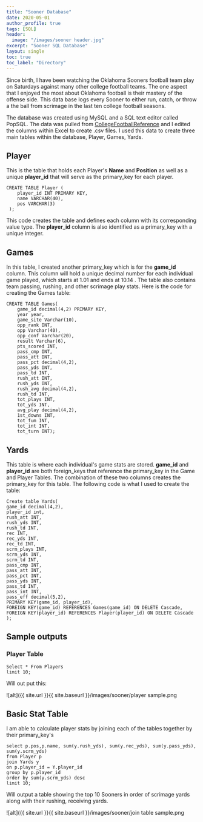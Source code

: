 ```yaml
---
title: "Sooner Database"
date: 2020-05-01
author_profile: true
tags: [SQL]
header:
  image: "/images/sooner header.jpg"
excerpt: "Sooner SQL Database"
layout: single
toc: true
toc_label: "Directory"
---
```


Since birth, I have been watching the Oklahoma Sooners football team play on Saturdays against many other college football teams. The one aspect that I enjoyed the most about Oklahoma football is their mastery of the offense side. This data base logs every Sooner to either run, catch, or throw a the ball from scrimage in the last ten college football seasons.

The database was created using MySQL and a SQL text editor called PopSQL. The data was pulled from [CollegeFootballReference](https://www.sports-reference.com/cfb/schools/oklahoma/) and I edited the columns within Excel to create .csv files. I used this data to create three main tables within the database, Player, Games, Yards.

## Player

This is the table that holds each Player's **Name** and **Position** as well as a unique **player_id** that will serve as the primary_key for each player.

~~~~mysql
CREATE TABLE Player (
    player_id INT PRIMARY KEY,
    name VARCHAR(40),
    pos VARCHAR(3)
 );
~~~~

This code creates the table and defines each column with its corresponding value type. The **player_id** column is also identified as a primary_key with a unique integer.


## Games

In this table, I created another primary_key which is for the **game_id** column. This column will hold a unique decimal number for each individual game played, which starts at 1.01 and ends at 10.14 . The table also contains team passing, rushing, and other scrimage play stats. Here is the code for creating the Games table:

~~~~mysql
CREATE TABLE Games(
	game_id decimal(4,2) PRIMARY KEY,
	year year,
	game_site Varchar(10),
	opp_rank INT,
	opp Varchar(40),
	opp_conf Varchar(20),
	result Varchar(6),
	pts_scored INT,
	pass_cmp INT,
	pass_att INT,
	pass_pct decimal(4,2),
	pass_yds INT,
	pass_td INT,
	rush_att INT,
	rush_yds INT,
	rush_avg decimal(4,2),
	rush_td INT,
	tot_plays INT,
	tot_yds INT,
	avg_play decimal(4,2),
	1st_downs INT,
	tot_fum INT,
	tot_int INT,
	tot_turn INT);
~~~~

## Yards

This table is where each individual's game stats are stored. **game_id** and **player_id** are both foreign_keys that reference the primary_key in the Game and Player Tables. The combination of these two columns creates the primary_key for this table. The following code is what I used to create the table:

~~~~mysql
Create table Yards(
game_id decimal(4,2),
player_id int,
rush_att INT,
rush_yds INT,
rush_td INT,
rec INT,
rec_yds INT,
rec_td INT,
scrm_plays INT,
scrm_yds INT,
scrm_td INT,
pass_cmp INT,
pass_att INT,
pass_pct INT,
pass_yds INT,
pass_td INT,
pass_int INT,
pass_eff decimal(5,2),
PRIMARY KEY(game_id, player_id),
FOREIGN KEY(game_id) REFERENCES Games(game_id) ON DELETE Cascade,
FOREIGN KEY(player_id) REFERENCES Player(player_id) ON DELETE Cascade
);
~~~~

## Sample outputs

### Player Table
~~~~mysql
Select * From Players
limit 10;
~~~~

Will out put this:

![alt]({{ site.url }}{{ site.baseurl }}/images/sooner/player sample.png


## Basic Stat Table

I am able to calculate player stats by joining each of the tables together by their primary_key's

~~~~mysql
select p.pos,p.name, sum(y.rush_yds), sum(y.rec_yds), sum(y.pass_yds), sum(y.scrm_yds)
from Player p
join Yards y
on p.player_id = Y.player_id
group by p.player_id
order by sum(y.scrm_yds) desc
limit 10;
~~~~

Will output a table showing the top 10 Sooners in order of scrimage yards along with their rushing, receiving yards.

![alt]({{ site.url }}{{ site.baseurl }}/images/sooner/join table sample.png
